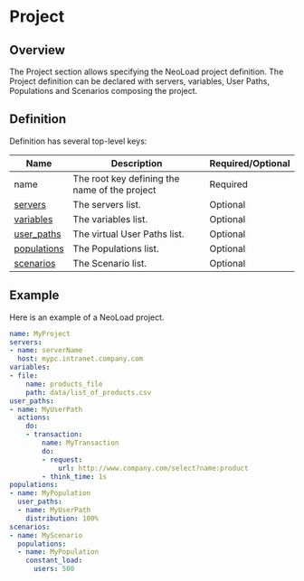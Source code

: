 # Project

## Overview

The Project section allows specifying the NeoLoad project definition.
The Project definition can be declared with servers, variables, User Paths, Populations and Scenarios composing the project.

## Definition

Definition has several top-level keys:

 Name                          | Description                                   | Required/Optional |
| ---------------------------- | ----------------------------------------------| ----------------- |
| name                         | The root key defining the name of the project | Required          |
| [servers](server.md)         | The servers list.                             | Optional          |
| [variables](variables.md)    | The variables list.                           | Optional          |
| [user_paths](user-paths.md)  | The virtual User Paths list.                  | Optional          |
| [populations](population.md) | The Populations list.                         | Optional          |
| [scenarios](scenario.md)     | The Scenario list.                            | Optional          |

## Example
Here is an example of a NeoLoad project.

```yaml
name: MyProject
servers:
- name: serverName
  host: mypc.intranet.company.com
variables:
- file:
    name: products_file
    path: data/list_of_products.csv
user_paths:
- name: MyUserPath
  actions:
    do:
    - transaction:
        name: MyTransaction
        do:
        - request:
            url: http://www.company.com/select?name:product
        - think_time: 1s
populations:
- name: MyPopulation
  user_paths:
  - name: MyUserPath
    distribution: 100%
scenarios:
- name: MyScenario
  populations:
  - name: MyPopulation
    constant_load:
      users: 500
```